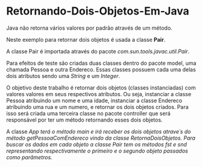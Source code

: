 # Retornando-Dois-Objetos-Em-Java

<p>Java não retorna vários valores por padrão através de um método.</p>
<p>Neste exemplo para retornar dois objetos é usada a classe <strong>Pair</strong>.</p> A classe Pair é importada através do pacote <em>com.sun.tools.javac.util.Pair</em>. 
<p>Para efeitos de teste são criadas duas classes dentro do pacote model, uma chamada Pessoa e outra Endereco. Essas classes possuem cada uma delas dois atributos sendo uma <em>String</em> e um <em>Integer</em>.</p>
<p>O objetivo deste trabalho é retornar dois objetos (classes instanciadas) com valores valores em seus respectivos atributos. Ou seja, instanciar a classe Pessoa atribuindo um nome e uma idade, instanciar a classe Endereco atribuindo uma rua e um numero, e retornar os dois objetos criados. Para isso será criada uma terceira classe no pacote controller que será responsável por ter um método retornando esses dois objetos.</p>
<p>A classe <em>App<em> terá o método <em>main</e> e irá receber os dois objetos atrave´s do método <em>getPessoaComEndereco</em> vindo da classe <em>RetornaDoisObjetos</em>. Para buscar os dados em cada objeto a classe <em>Pair</em> tem os métodos <em>fst</em> e <em>snd</em> representando respectivamente o primeiro e o segundo objeto passados como parâmetros.</p>
